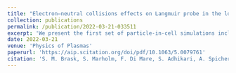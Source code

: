 ```yaml
---
title: "Electron–neutral collisions effects on Langmuir probe in the lower E-region ionosphere"
collection: publications
permalink: /publication/2022-03-21-033511
excerpt: 'We present the first set of particle-in-cell simulations including Monte Carlo collisions between charged and neutral particles used to simulate a cylindrical Langmuir probe in the electron saturation regime with a collisional electron sheath. We use a setup focused on the E-region ionosphere; however, the results of these simulations are analyzed in a general sense using dimensionless values. We find that the electron currents get enhanced as the collision frequency for electrons increases and the values of λe/λD→1, where λe is the electron mean free path and λD is the electron Debye length. In addition, we apply the simulation results to a sounding rocket experiment and show how we can correct the currents for the Investigation of Cusp Irregularities-4 sounding rocket due to collisions while it flies through the E-region.'
date: 2022-03-21
venue: 'Physics of Plasmas'
paperurl: 'https://aip.scitation.org/doi/pdf/10.1063/5.0079761'
citation: 'S. M. Brask, S. Marholm, F. Di Mare, S. Adhikari, A. Spicher, T. Takahashi, and W. J. Miloch ,&quot; "Electron–neutral collisions effects on Langmuir probe in the lower E-region ionosphere", <i>Physics of Plasmas</i> 29, 033511 (2022).'
---
```

<!-- This paper is about the number 2. The number 3 is left for future work.
citation: 'Your Name, You. (2010). &quot;Paper Title Number 2.&quot; <i>Journal 1</i>. 1(2).'
[Download paper here](http://academicpages.github.io/files/paper2.pdf)

Recommended citation: Your Name, You. (2010). "Paper Title Number 2." <i>Journal 1</i>. 1(2).
-->
